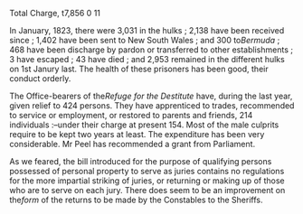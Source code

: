 Total Charge, t7,856 0 11In January, 1823, there were 3,031 in the hulks ; 2,138 have been received since ; 1,402 have been sent to New South Wales ; and 300 to*Bermuda*  ; 468 have been discharge by pardon or transferred to other establishments ; 3 have escaped ; 43 have died ; and 2,953 remained in the different hulks on 1st Janury last. The health of these prisoners has been good, their conduct orderly.The Office-bearers of the*Refuge for the Destitute*  have, during the last year, given relief to 424 persons. They have apprenticed to trades, recommended to service or employment, or restored to parents and friends, 214 individuals :–under their charge at present 154. Most of the male culprits require to be kept two years at least. The expenditure has been very considerable. Mr Peel has recommended a grant from Parliament.As we feared, the bill introduced for the purpose of qualifying persons possessed of personal property to serve as juries contains no regulations for the more impartial striking of juries, or returning or making up of those who are to serve on each jury. There does seem to be an improvement on the*form*  of the returns to be made by the Constables to the Sheriffs.